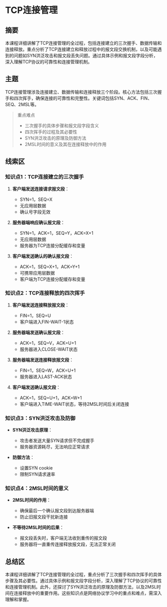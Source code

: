# TCP连接管理

## 摘要

本课程详细讲解了TCP连接管理的全过程，包括连接建立的三次握手、数据传输和连接释放。重点分析了TCP连接建立和释放过程中的报文段交换机制，以及可能遇到的问题如SYN洪泛攻击和报文段丢失问题。通过具体示例和报文段字段分析，深入理解TCP协议的可靠性和连接管理机制。

## 主题

TCP连接管理涉及连接建立、数据传输和连接释放三个阶段。核心方法包括三次握手和四次挥手，确保连接的可靠性和完整性。关键词包括SYN、ACK、FIN、SEQ、2MSL等。

> 重点难点
>
> - 三次握手的具体步骤和报文段字段含义
> - 四次挥手的过程及其必要性
> - SYN洪泛攻击的原理及防御方法
> - 2MSL时间的意义及其在连接释放中的作用

## 线索区

### 知识点1：TCP连接建立的三次握手

1. **客户端发送连接请求报文段**：
   - SYN=1，SEQ=X
   - 无应用层数据
   - 确认号字段无效

2. **服务器端响应确认报文段**：
   - SYN=1，ACK=1，SEQ=Y，ACK=X+1
   - 无应用层数据
   - 服务器为TCP连接分配缓存和变量

3. **客户端发送确认的确认报文段**：
   - ACK=1，SEQ=X+1，ACK=Y+1
   - 可携带应用层数据
   - 客户端为TCP连接分配缓存和变量

### 知识点2：TCP连接释放的四次挥手

1. **客户端发送连接释放报文段**：
   - FIN=1，SEQ=U
   - 客户端进入FIN-WAIT-1状态

2. **服务器端发送确认报文段**：
   - ACK=1，SEQ=V，ACK=U+1
   - 服务器进入CLOSE-WAIT状态

3. **服务器端发送连接释放报文段**：
   - FIN=1，SEQ=W，ACK=U+1
   - 服务器进入LAST-ACK状态

4. **客户端发送确认报文段**：
   - ACK=1，SEQ=U+1，ACK=W+1
   - 客户端进入TIME-WAIT状态，等待2MSL时间后关闭连接

### 知识点3：SYN洪泛攻击及防御

- **SYN洪泛攻击原理**：
  - 攻击者发送大量SYN请求但不完成握手
  - 服务器资源耗尽，无法响应正常请求

- **防御方法**：
  - 设置SYN cookie
  - 限制SYN请求速率

### 知识点4：2MSL时间的意义

- **2MSL时间的作用**：
  - 确保最后一个确认报文段到达服务器端
  - 防止旧报文段干扰新连接

- **不等待2MSL时间的后果**：
  - 报文段丢失时，客户端无法收到重传的报文段
  - 服务器将一直重传连接释放报文段，无法正常关闭

## 总结区

本课程详细讲解了TCP连接管理的全过程，重点分析了三次握手和四次挥手的具体步骤及其必要性。通过具体示例和报文段字段分析，深入理解了TCP协议的可靠性和连接管理机制。此外，还探讨了SYN洪泛攻击的原理及防御方法，以及2MSL时间在连接释放中的重要作用。这些知识点是网络协议学习中的重点和难点，需深入理解和掌握。